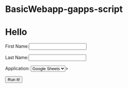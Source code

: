 # BasicWebapp-gapps-script
<!DOCTYPE html>
<html>
  <head>
<base target="_top">
<style>
 .form-row{
margin-bottom:15px;
 }
</style>

  </head>
  
  <body> 
    

<h1>Hello</h1>
<div class="form-row">
<label>First Name:</label><input type="text" id="fn">
</div>
<div class="form-row">
  <label>Last Name:</label><input type="text" id="ln">
</div>
<div class="form-row">
<label>Application:</label>
  <select id="app">
    <option>Google Sheets</option>
    <option>Excel</option>
    <option>Numbers</option>
  </select>>
</div>
<div class="form-row">
<button id="btn">Run It!</button>
</div>
<script>

  document.getElementById("btn").addEventListener("click",doStuff);

  function doStuff(){ 

    var userInfo ={};

userInfo.firstname = document.getElementById("fn").value;
userInfo.lastname = document.getElementById("ln").value;
userInfo.app = document.getElementById("app").value;



    google.script.run.userClicked(userInfo);


document.getElementById("fn").value = "";
document.getElementById("ln").value = "";
document.getElementById("app").value = "";

  }

</script>
  </body>
</html>


